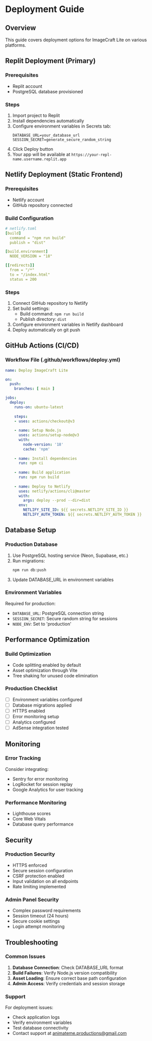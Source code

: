 # Deployment Guide

## Overview
This guide covers deployment options for ImageCraft Lite on various platforms.

## Replit Deployment (Primary)

### Prerequisites
- Replit account
- PostgreSQL database provisioned

### Steps
1. Import project to Replit
2. Install dependencies automatically
3. Configure environment variables in Secrets tab:
   ```
   DATABASE_URL=your_database_url
   SESSION_SECRET=generate_secure_random_string
   ```
4. Click Deploy button
5. Your app will be available at `https://your-repl-name.username.replit.app`

## Netlify Deployment (Static Frontend)

### Prerequisites
- Netlify account
- GitHub repository connected

### Build Configuration
```yaml
# netlify.toml
[build]
  command = "npm run build"
  publish = "dist"

[build.environment]
  NODE_VERSION = "18"

[[redirects]]
  from = "/*"
  to = "/index.html"
  status = 200
```

### Steps
1. Connect GitHub repository to Netlify
2. Set build settings:
   - Build command: `npm run build`
   - Publish directory: `dist`
3. Configure environment variables in Netlify dashboard
4. Deploy automatically on git push

## GitHub Actions (CI/CD)

### Workflow File (.github/workflows/deploy.yml)
```yaml
name: Deploy ImageCraft Lite

on:
  push:
    branches: [ main ]

jobs:
  deploy:
    runs-on: ubuntu-latest
    
    steps:
    - uses: actions/checkout@v3
    
    - name: Setup Node.js
      uses: actions/setup-node@v3
      with:
        node-version: '18'
        cache: 'npm'
    
    - name: Install dependencies
      run: npm ci
    
    - name: Build application
      run: npm run build
      
    - name: Deploy to Netlify
      uses: netlify/actions/cli@master
      with:
        args: deploy --prod --dir=dist
      env:
        NETLIFY_SITE_ID: ${{ secrets.NETLIFY_SITE_ID }}
        NETLIFY_AUTH_TOKEN: ${{ secrets.NETLIFY_AUTH_TOKEN }}
```

## Database Setup

### Production Database
1. Use PostgreSQL hosting service (Neon, Supabase, etc.)
2. Run migrations:
   ```bash
   npm run db:push
   ```
3. Update DATABASE_URL in environment variables

### Environment Variables
Required for production:
- `DATABASE_URL`: PostgreSQL connection string
- `SESSION_SECRET`: Secure random string for sessions
- `NODE_ENV`: Set to 'production'

## Performance Optimization

### Build Optimization
- Code splitting enabled by default
- Asset optimization through Vite
- Tree shaking for unused code elimination

### Production Checklist
- [ ] Environment variables configured
- [ ] Database migrations applied
- [ ] HTTPS enabled
- [ ] Error monitoring setup
- [ ] Analytics configured
- [ ] AdSense integration tested

## Monitoring

### Error Tracking
Consider integrating:
- Sentry for error monitoring
- LogRocket for session replay
- Google Analytics for user tracking

### Performance Monitoring
- Lighthouse scores
- Core Web Vitals
- Database query performance

## Security

### Production Security
- HTTPS enforced
- Secure session configuration
- CSRF protection enabled
- Input validation on all endpoints
- Rate limiting implemented

### Admin Panel Security
- Complex password requirements
- Session timeout (24 hours)
- Secure cookie settings
- Login attempt monitoring

## Troubleshooting

### Common Issues
1. **Database Connection**: Check DATABASE_URL format
2. **Build Failures**: Verify Node.js version compatibility
3. **Asset Loading**: Ensure correct base path configuration
4. **Admin Access**: Verify credentials and session storage

### Support
For deployment issues:
- Check application logs
- Verify environment variables
- Test database connectivity
- Contact support at animateme.productions@gmail.com